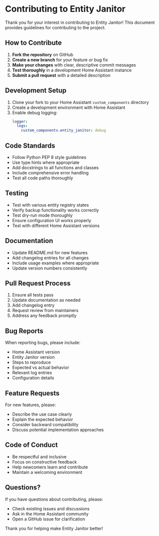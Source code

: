 # Contributing to Entity Janitor

Thank you for your interest in contributing to Entity Janitor! This document provides guidelines for contributing to the project.

## How to Contribute

1. **Fork the repository** on GitHub
2. **Create a new branch** for your feature or bug fix
3. **Make your changes** with clear, descriptive commit messages
4. **Test thoroughly** in a development Home Assistant instance
5. **Submit a pull request** with a detailed description

## Development Setup

1. Clone your fork to your Home Assistant `custom_components` directory
2. Create a development environment with Home Assistant
3. Enable debug logging:
   ```yaml
   logger:
     logs:
       custom_components.entity_janitor: debug
   ```

## Code Standards

- Follow Python PEP 8 style guidelines
- Use type hints where appropriate
- Add docstrings to all functions and classes
- Include comprehensive error handling
- Test all code paths thoroughly

## Testing

- Test with various entity registry states
- Verify backup functionality works correctly
- Test dry-run mode thoroughly
- Ensure configuration UI works properly
- Test with different Home Assistant versions

## Documentation

- Update README.md for new features
- Add changelog entries for all changes
- Include usage examples where appropriate
- Update version numbers consistently

## Pull Request Process

1. Ensure all tests pass
2. Update documentation as needed
3. Add changelog entry
4. Request review from maintainers
5. Address any feedback promptly

## Bug Reports

When reporting bugs, please include:
- Home Assistant version
- Entity Janitor version
- Steps to reproduce
- Expected vs actual behavior
- Relevant log entries
- Configuration details

## Feature Requests

For new features, please:
- Describe the use case clearly
- Explain the expected behavior
- Consider backward compatibility
- Discuss potential implementation approaches

## Code of Conduct

- Be respectful and inclusive
- Focus on constructive feedback
- Help newcomers learn and contribute
- Maintain a welcoming environment

## Questions?

If you have questions about contributing, please:
- Check existing issues and discussions
- Ask in the Home Assistant community
- Open a GitHub issue for clarification

Thank you for helping make Entity Janitor better!

